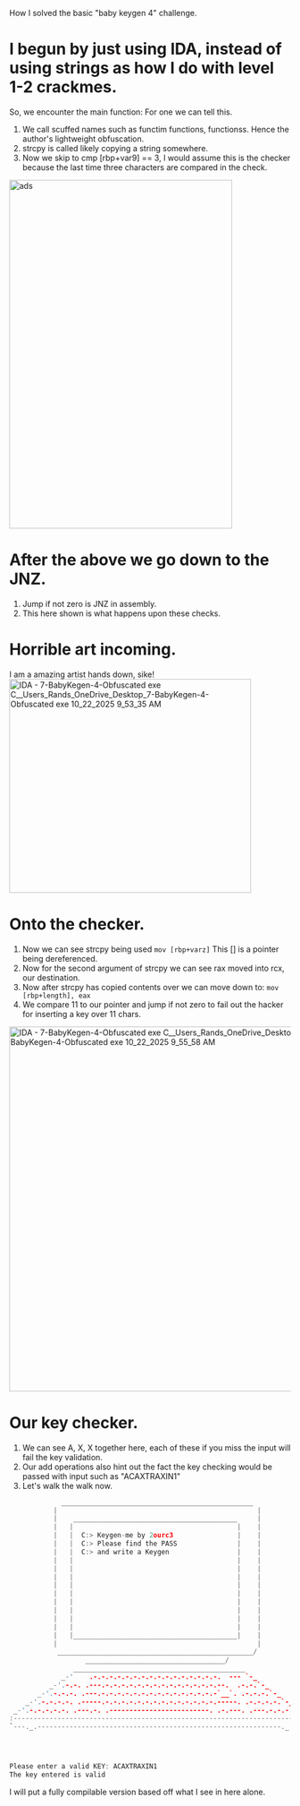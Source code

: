 How I solved the basic "baby keygen 4" challenge.

# I begun by just using IDA, instead of using strings as how I do with level 1-2 crackmes.

So, we encounter the main function:
For one we can tell this.
1. We call scuffed names such as functim functions, functionss. Hence the author's lightweight obfuscation.
2. strcpy is called likely copying a string somewhere.
3. Now we skip to cmp [rbp+var9] == 3, I would assume this is the checker because the last time three characters are compared in the check.
<img width="399" height="623" alt="ads" src="https://github.com/user-attachments/assets/b5a4805d-4fdb-4fd6-a523-aa189b1b7c83" />



# After the above we go down to the JNZ.
1. Jump if not zero is JNZ in assembly.
2. This here shown is what happens upon these checks.

# Horrible art incoming.
I am a amazing artist hands down, sike!
<img width="433" height="382" alt="IDA - 7-BabyKegen-4-Obfuscated exe C__Users_Rands_OneDrive_Desktop_7-BabyKegen-4-Obfuscated exe 10_22_2025 9_53_35 AM" src="https://github.com/user-attachments/assets/2559aacb-7906-4ccb-ad21-873a59214ec8" />


# Onto the checker.
1. Now we can see strcpy being used `mov [rbp+varz]` This [] is a pointer being dereferenced.
2. Now for the second argument of strcpy we can see rax moved into rcx, our destination.
3. Now after strcpy has copied contents over we can move down to: `mov [rbp+length], eax`
4. We compare 11 to our pointer and jump if not zero to fail out the hacker for inserting a key over 11 chars.
<img width="614" height="652" alt="IDA - 7-BabyKegen-4-Obfuscated exe C__Users_Rands_OneDrive_Desktop_7-BabyKegen-4-Obfuscated exe 10_22_2025 9_55_58 AM" src="https://github.com/user-attachments/assets/3ac05ff5-cd35-44ba-a484-5174a55ced45" />


# Our key checker.
1. We can see A, X, X together here, each of these if you miss the input will fail the key validation.
2. Our add operations also hint out the fact the key checking would be passed with input such as "ACAXTRAXIN1"
3. Let's walk the walk now.
```c
             ________________________________________________
           |                                                  |
           |    _________________________________________     |
           |   |                                         |    |
           |   |  C:> Keygen-me by 2ourc3                |    |
           |   |  C:> Please find the PASS               |    |
           |   |  C:> and write a Keygen                 |    |
           |   |                                         |    |
           |   |                                         |    |
           |   |                                         |    |
           |   |                                         |    |
           |   |                                         |    |
           |   |                                         |    |
           |   |                                         |    |
           |   |                                         |    |
           |   |                                         |    |
           |   |_________________________________________|    |
           |                                                  |
            _________________________________________________/
                   ___________________________________/
                ___________________________________________
             _-'    .-.-.-.-.-.-.-.-.-.-.-.-.-.-.-.-.  --- `-_
          _-'.-.-. .---.-.-.-.-.-.-.-.-.-.-.-.-.-.-.--.  .-.-.`-_
       _-'.-.-.-. .---.-.-.-.-.-.-.-.-.-.-.-.-.-.-.-`__`. .-.-.-.`-_
    _-'.-.-.-.-. .-----.-.-.-.-.-.-.-.-.-.-.-.-.-.-.-----. .-.-.-.-.`-_
 _-'.-.-.-.-.-. .---.-. .-------------------------. .-.---. .---.-.-.-.`-_
:-------------------------------------------------------------------------:
`---._.-------------------------------------------------------------._.---'




Please enter a valid KEY: ACAXTRAXIN1
The key entered is valid
```

I will put a fully compilable version based off what I see in here alone.

